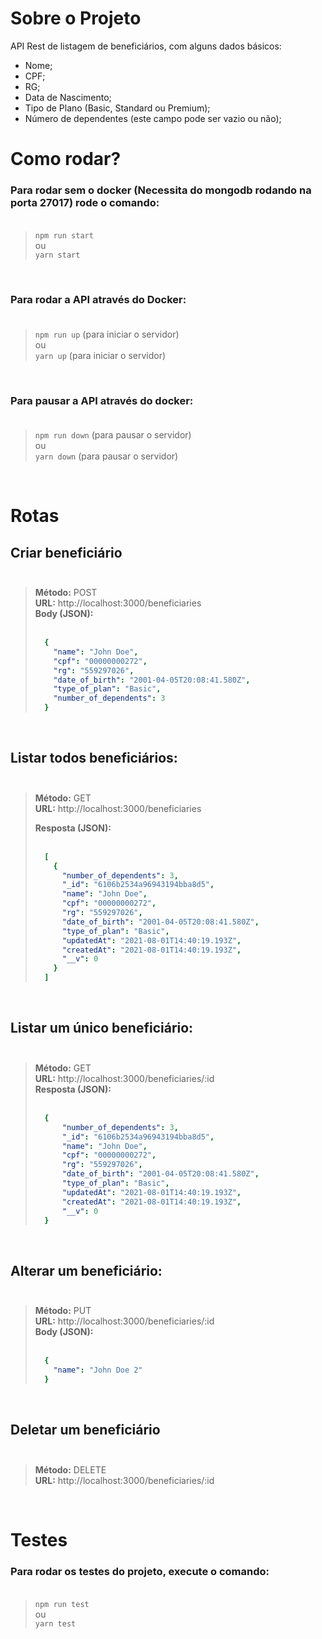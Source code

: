 # Sobre o Projeto
API Rest de listagem de beneficiários,
com alguns dados básicos:
 * Nome;
 * CPF;
 * RG;
 * Data de Nascimento;
 * Tipo de Plano (Basic, Standard ou Premium);
 *  Número de dependentes (este campo pode ser vazio ou não);

# Como rodar?
  ### Para rodar sem o docker (Necessita do mongodb rodando na porta 27017) rode o comando: </br></br>
  <blockquote>
    <code>npm run start</code>
    </br> ou </br>
    <code>yarn start</code>
  </blockquote>
  </br>

  ### Para rodar a API através do Docker: </br></br>
  <blockquote>
    <code>npm run up</code> (para iniciar o servidor)
    </br> ou </br>
    <code>yarn up</code> (para iniciar o servidor) </br>
  </blockquote>
  </br>

  ### Para pausar a API através do docker: </br></br>
  <blockquote>
    <code>npm run down</code> (para pausar o servidor)
    </br> ou </br>
    <code>yarn down</code> (para pausar o servidor) </br>
  </blockquote>
  </br>

# Rotas
## Criar beneficiário </br></br>

<blockquote>
  <strong>Método:</strong> POST </br>
  <strong>URL:</strong> http://localhost:3000/beneficiaries </br>
  <strong>Body (JSON):</strong> </br> </br>

  ```yaml
    {
      "name": "John Doe",
      "cpf": "00000000272",
      "rg": "559297026",
      "date_of_birth": "2001-04-05T20:08:41.580Z",
      "type_of_plan": "Basic",
      "number_of_dependents": 3
    }
  ```
</blockquote>
</br>

## Listar todos beneficiários: </br></br>

<blockquote>
  <strong>Método:</strong> GET </br>
  <strong>URL:</strong> http://localhost:3000/beneficiaries </br>

  <strong>Resposta (JSON):</strong> </br></br>

  ```yaml
    [
      {
        "number_of_dependents": 3,
        "_id": "6106b2534a96943194bba8d5",
        "name": "John Doe",
        "cpf": "00000000272",
        "rg": "559297026",
        "date_of_birth": "2001-04-05T20:08:41.580Z",
        "type_of_plan": "Basic",
        "updatedAt": "2021-08-01T14:40:19.193Z",
        "createdAt": "2021-08-01T14:40:19.193Z",
        "__v": 0
      }
    ]
  ```
</blockquote>
</br>

## Listar um único beneficiário: </br></br>

<blockquote>
  <strong>Método:</strong> GET </br>
  <strong>URL:</strong> http://localhost:3000/beneficiaries/:id </br>
  <strong>Resposta (JSON):</strong> </br></br>

  ```yaml
    {
        "number_of_dependents": 3,
        "_id": "6106b2534a96943194bba8d5",
        "name": "John Doe",
        "cpf": "00000000272",
        "rg": "559297026",
        "date_of_birth": "2001-04-05T20:08:41.580Z",
        "type_of_plan": "Basic",
        "updatedAt": "2021-08-01T14:40:19.193Z",
        "createdAt": "2021-08-01T14:40:19.193Z",
        "__v": 0
    }
  ```
</blockquote>
</br>

## Alterar um beneficiário: </br></br>

<blockquote>
  <strong>Método:</strong> PUT </br>
  <strong>URL:</strong> http://localhost:3000/beneficiaries/:id </br>
  <strong>Body (JSON):</strong> </br> </br>

  ```yaml
    {
      "name": "John Doe 2"
    }
  ```
</blockquote>
</br>

## Deletar um beneficiário </br></br>

<blockquote>
 <strong>Método:</strong> DELETE </br>
  <strong>URL:</strong> http://localhost:3000/beneficiaries/:id
</blockquote>
</br>

# Testes

### Para rodar os testes do projeto, execute o comando: </br> </br>
<blockquote>
  <code>npm run test</code>
  </br> ou </br>
  <code>yarn test</code>
</blockquote>
